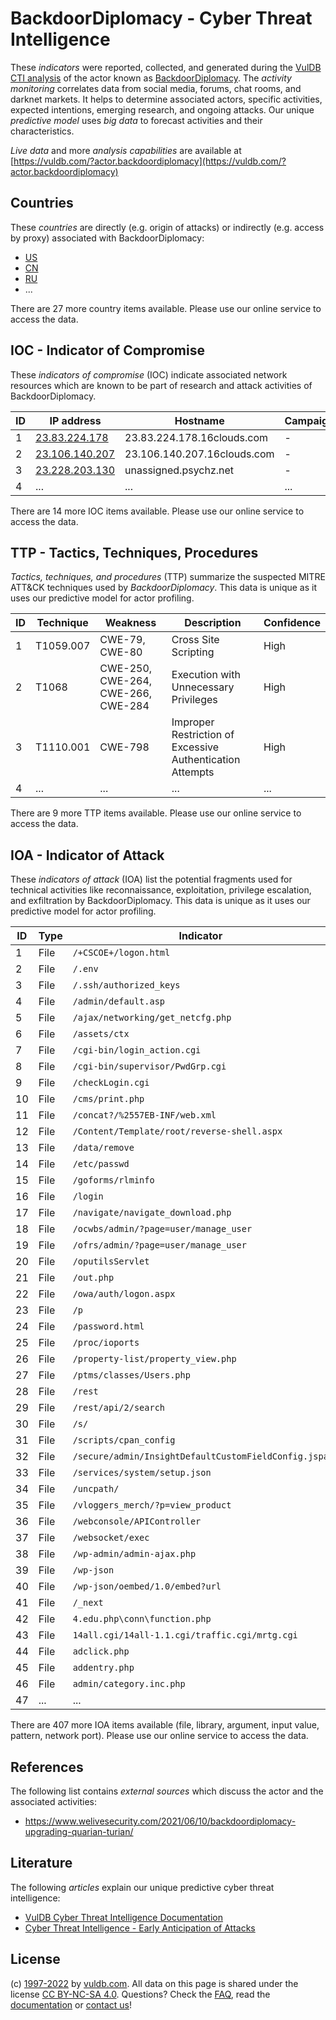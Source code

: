# BackdoorDiplomacy - Cyber Threat Intelligence

These _indicators_ were reported, collected, and generated during the [VulDB CTI analysis](https://vuldb.com/?kb.cti) of the actor known as [BackdoorDiplomacy](https://vuldb.com/?actor.backdoordiplomacy). The _activity monitoring_ correlates data from social media, forums, chat rooms, and darknet markets. It helps to determine associated actors, specific activities, expected intentions, emerging research, and ongoing attacks. Our unique _predictive model_ uses _big data_ to forecast activities and their characteristics.

_Live data_ and more _analysis capabilities_ are available at [https://vuldb.com/?actor.backdoordiplomacy](https://vuldb.com/?actor.backdoordiplomacy)

## Countries

These _countries_ are directly (e.g. origin of attacks) or indirectly (e.g. access by proxy) associated with BackdoorDiplomacy:

* [US](https://vuldb.com/?country.us)
* [CN](https://vuldb.com/?country.cn)
* [RU](https://vuldb.com/?country.ru)
* ...

There are 27 more country items available. Please use our online service to access the data.

## IOC - Indicator of Compromise

These _indicators of compromise_ (IOC) indicate associated network resources which are known to be part of research and attack activities of BackdoorDiplomacy.

ID | IP address | Hostname | Campaign | Confidence
-- | ---------- | -------- | -------- | ----------
1 | [23.83.224.178](https://vuldb.com/?ip.23.83.224.178) | 23.83.224.178.16clouds.com | - | High
2 | [23.106.140.207](https://vuldb.com/?ip.23.106.140.207) | 23.106.140.207.16clouds.com | - | High
3 | [23.228.203.130](https://vuldb.com/?ip.23.228.203.130) | unassigned.psychz.net | - | High
4 | ... | ... | ... | ...

There are 14 more IOC items available. Please use our online service to access the data.

## TTP - Tactics, Techniques, Procedures

_Tactics, techniques, and procedures_ (TTP) summarize the suspected MITRE ATT&CK techniques used by _BackdoorDiplomacy_. This data is unique as it uses our predictive model for actor profiling.

ID | Technique | Weakness | Description | Confidence
-- | --------- | -------- | ----------- | ----------
1 | T1059.007 | CWE-79, CWE-80 | Cross Site Scripting | High
2 | T1068 | CWE-250, CWE-264, CWE-266, CWE-284 | Execution with Unnecessary Privileges | High
3 | T1110.001 | CWE-798 | Improper Restriction of Excessive Authentication Attempts | High
4 | ... | ... | ... | ...

There are 9 more TTP items available. Please use our online service to access the data.

## IOA - Indicator of Attack

These _indicators of attack_ (IOA) list the potential fragments used for technical activities like reconnaissance, exploitation, privilege escalation, and exfiltration by BackdoorDiplomacy. This data is unique as it uses our predictive model for actor profiling.

ID | Type | Indicator | Confidence
-- | ---- | --------- | ----------
1 | File | `/+CSCOE+/logon.html` | High
2 | File | `/.env` | Low
3 | File | `/.ssh/authorized_keys` | High
4 | File | `/admin/default.asp` | High
5 | File | `/ajax/networking/get_netcfg.php` | High
6 | File | `/assets/ctx` | Medium
7 | File | `/cgi-bin/login_action.cgi` | High
8 | File | `/cgi-bin/supervisor/PwdGrp.cgi` | High
9 | File | `/checkLogin.cgi` | High
10 | File | `/cms/print.php` | High
11 | File | `/concat?/%2557EB-INF/web.xml` | High
12 | File | `/Content/Template/root/reverse-shell.aspx` | High
13 | File | `/data/remove` | Medium
14 | File | `/etc/passwd` | Medium
15 | File | `/goforms/rlminfo` | High
16 | File | `/login` | Low
17 | File | `/navigate/navigate_download.php` | High
18 | File | `/ocwbs/admin/?page=user/manage_user` | High
19 | File | `/ofrs/admin/?page=user/manage_user` | High
20 | File | `/oputilsServlet` | High
21 | File | `/out.php` | Medium
22 | File | `/owa/auth/logon.aspx` | High
23 | File | `/p` | Low
24 | File | `/password.html` | High
25 | File | `/proc/ioports` | High
26 | File | `/property-list/property_view.php` | High
27 | File | `/ptms/classes/Users.php` | High
28 | File | `/rest` | Low
29 | File | `/rest/api/2/search` | High
30 | File | `/s/` | Low
31 | File | `/scripts/cpan_config` | High
32 | File | `/secure/admin/InsightDefaultCustomFieldConfig.jspa` | High
33 | File | `/services/system/setup.json` | High
34 | File | `/uncpath/` | Medium
35 | File | `/vloggers_merch/?p=view_product` | High
36 | File | `/webconsole/APIController` | High
37 | File | `/websocket/exec` | High
38 | File | `/wp-admin/admin-ajax.php` | High
39 | File | `/wp-json` | Medium
40 | File | `/wp-json/oembed/1.0/embed?url` | High
41 | File | `/_next` | Low
42 | File | `4.edu.php\conn\function.php` | High
43 | File | `14all.cgi/14all-1.1.cgi/traffic.cgi/mrtg.cgi` | High
44 | File | `adclick.php` | Medium
45 | File | `addentry.php` | Medium
46 | File | `admin/category.inc.php` | High
47 | ... | ... | ...

There are 407 more IOA items available (file, library, argument, input value, pattern, network port). Please use our online service to access the data.

## References

The following list contains _external sources_ which discuss the actor and the associated activities:

* https://www.welivesecurity.com/2021/06/10/backdoordiplomacy-upgrading-quarian-turian/

## Literature

The following _articles_ explain our unique predictive cyber threat intelligence:

* [VulDB Cyber Threat Intelligence Documentation](https://vuldb.com/?kb.cti)
* [Cyber Threat Intelligence - Early Anticipation of Attacks](https://www.scip.ch/en/?labs.20201022)

## License

(c) [1997-2022](https://vuldb.com/?kb.changelog) by [vuldb.com](https://vuldb.com/?kb.about). All data on this page is shared under the license [CC BY-NC-SA 4.0](https://creativecommons.org/licenses/by-nc-sa/4.0/). Questions? Check the [FAQ](https://vuldb.com/?kb.faq), read the [documentation](https://vuldb.com/?kb) or [contact us](https://vuldb.com/?contact)!
